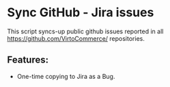 # Sync GitHub - Jira issues

This script syncs-up public github issues reported in all https://github.com/VirtoCommerce/ repositories.

## Features:
* One-time copying to Jira as a Bug.